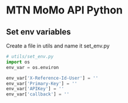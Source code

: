 # MTN MoMo API Python

## Set env variables
Create a file in utils and name it set_env.py
```python
# utils/set_env.py
import os
env_var = os.environ

env_var['X-Reference-Id-User'] = ''
env_var['Primary-Key'] = ''
env_var['APIKey'] = ''
env_var['callback'] = ''
```
